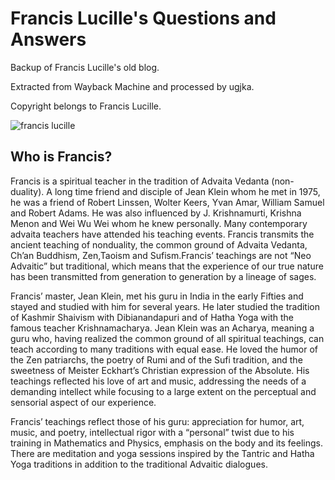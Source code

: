 # Francis Lucille's Questions and Answers

Backup of Francis Lucille's old blog.

Extracted from Wayback Machine and processed by ugjka.

Copyright belongs to Francis Lucille.

![francis lucille](https://i.imgur.com/tLaNKul.jpg)

## Who is Francis?

Francis is a spiritual teacher in the tradition of Advaita Vedanta (non-duality). A long time friend and disciple of Jean Klein whom he met in 1975, he was a friend of Robert Linssen, Wolter Keers, Yvan Amar, William Samuel and Robert Adams. He was also influenced by J. Krishnamurti, Krishna Menon and Wei Wu Wei whom he knew personally. Many contemporary advaita teachers have attended his teaching events. Francis transmits the ancient teaching of nonduality, the common ground of Advaita Vedanta, Ch’an Buddhism, Zen,Taoism and Sufism.Francis’ teachings are not “Neo Advaitic” but traditional, which means that the experience of our true nature has been transmitted from generation to generation by a lineage of sages.

Francis’ master, Jean Klein, met his guru in India in the early Fifties and stayed and studied with him for several years. He later studied the tradition of Kashmir Shaivism with Dibianandapuri and of Hatha Yoga with the famous teacher Krishnamacharya. Jean Klein was an Acharya, meaning a guru who, having realized the common ground of all spiritual teachings, can teach according to many traditions with equal ease. He loved the humor of the Zen patriarchs, the poetry of Rumi and of the Sufi tradition, and the sweetness of Meister Eckhart’s Christian expression of the Absolute. His teachings reflected his love of art and music, addressing the needs of a demanding intellect while focusing to a large extent on the perceptual and sensorial aspect of our experience.

Francis’ teachings reflect those of his guru: appreciation for humor, art, music, and poetry, intellectual rigor with a “personal” twist due to his training in Mathematics and Physics, emphasis on the body and its feelings. There are meditation and yoga sessions inspired by the Tantric and Hatha Yoga traditions in addition to the traditional Advaitic dialogues.
